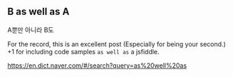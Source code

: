 ## B as well as A

A뿐만 아니라 B도

For the record, this is an excellent post (Especially for being your second.) +1 for including code samples `as well as` a jsfiddle.

https://en.dict.naver.com/#/search?query=as%20well%20as